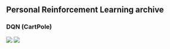 ## Personal Reinforcement Learning archive

### DQN (CartPole)
<img src="https://github.com/user-attachments/assets/2df8ee13-635d-40f6-a552-9456d7c82298">

<img src="https://github.com/user-attachments/assets/86c89e69-36d4-4518-8fb0-141dd0109d4c">

